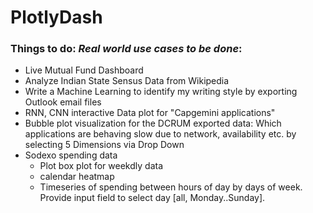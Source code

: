 # PlotlyDash

### Things to do: _Real world use cases to be done_:

* Live Mutual Fund Dashboard
* Analyze Indian State Sensus Data from Wikipedia
* Write a Machine Learning to identify my writing style by exporting Outlook email files
* RNN, CNN interactive Data plot for "Capgemini applications"
* Bubble plot visualization for the DCRUM exported data: Which applications are behaving slow due to network, availability etc. by selecting 5 Dimensions via Drop Down
* Sodexo spending data
  * Plot box plot for weekdly data
  * calendar heatmap
  * Timeseries of spending between hours of day by days of week. Provide input field to select day [all, Monday..Sunday]. 

